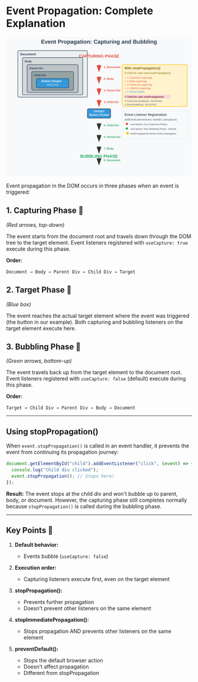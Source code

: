 # Event Propagation: Complete Explanation

![Event Propagation Flow](./event_propagation_flow.svg)

Event propagation in the DOM occurs in three phases when an event is triggered:

## 1. Capturing Phase 🔽

_(Red arrows, top-down)_

The event starts from the document root and travels down through the DOM tree to the target element. Event listeners registered with `useCapture: true` execute during this phase.

**Order:**

```
Document → Body → Parent Div → Child Div → Target
```

## 2. Target Phase 🎯

_(Blue box)_

The event reaches the actual target element where the event was triggered (the button in our example). Both capturing and bubbling listeners on the target element execute here.

## 3. Bubbling Phase 🔼

_(Green arrows, bottom-up)_

The event travels back up from the target element to the document root. Event listeners registered with `useCapture: false` (default) execute during this phase.

**Order:**

```
Target → Child Div → Parent Div → Body → Document
```

---

## Using stopPropagation()

When `event.stopPropagation()` is called in an event handler, it prevents the event from continuing its propagation journey:

```javascript
document.getElementById("child").addEventListener("click", (event) => {
  console.log("Child div clicked");
  event.stopPropagation(); // Stops here!
});
```

**Result:** The event stops at the child div and won't bubble up to parent, body, or document. However, the capturing phase still completes normally because `stopPropagation()` is called during the bubbling phase.

---

## Key Points 🔑

1. **Default behavior:**

   - Events bubble (`useCapture: false`)

2. **Execution order:**

   - Capturing listeners execute first, even on the target element

3. **stopPropagation():**

   - Prevents further propagation
   - Doesn't prevent other listeners on the same element

4. **stopImmediatePropagation():**

   - Stops propagation AND prevents other listeners on the same element

5. **preventDefault():**
   - Stops the default browser action
   - Doesn't affect propagation
   - Different from stopPropagation
